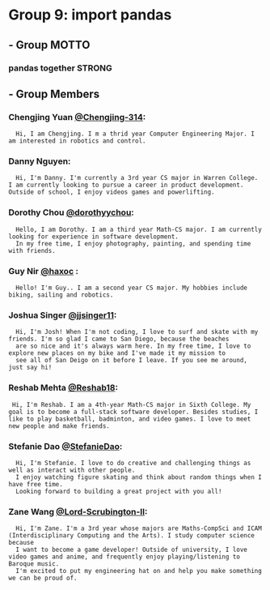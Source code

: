 # Group 9: import pandas

## - Group MOTTO

### pandas together **STRONG**

## - Group Members

###  Chengjing Yuan [@Chengjing-314](https://github.com/Chengjing-314): 
      Hi, I am Chengjing. I m a thrid year Computer Engineering Major. I am interested in robotics and control.
     
###  Danny Nguyen:
      Hi, I'm Danny. I'm currently a 3rd year CS major in Warren College. I am currently looking to pursue a career in product development. Outside of school, I enjoy videos games and powerlifting.

###  Dorothy Chou [@dorothyychou](https://github.com/dorothyychou):
      Hello, I am Dorothy. I am a third year Math-CS major. I am currently looking for experience in software development.
      In my free time, I enjoy photography, painting, and spending time with friends.

###  Guy Nir [@haxoc](https://github.com/haxoc) :
      Hello! I'm Guy.. I am a second year CS major. My hobbies include biking, sailing and robotics.

###  Joshua Singer [@jjsinger11](https://github.com/jjsinger11):
      Hi, I'm Josh! When I'm not coding, I love to surf and skate with my friends. I'm so glad I came to San Diego, because the beaches
      are so nice and it's always warm here. In my free time, I love to explore new places on my bike and I've made it my mission to
      see all of San Deigo on it before I leave. If you see me around, just say hi!

###  Reshab Mehta [@Reshab18](https://github.com/Reshab18):
     Hi, I'm Reshab. I am a 4th-year Math-CS major in Sixth College. My goal is to become a full-stack software developer. Besides studies, I like to play basketball, badminton, and video games. I love to meet new people and make friends. 

###  Stefanie Dao [@StefanieDao](https://github.com/StefanieDao):
      Hi, I'm Stefanie. I love to do creative and challenging things as well as interact with other people. 
      I enjoy watching figure skating and think about random things when I have free time. 
      Looking forward to building a great project with you all! 

###  Zane Wang [@Lord-Scrubington-II](https://github.com/Lord-Scrubington-II):
      Hi, I'm Zane. I'm a 3rd year whose majors are Maths-CompSci and ICAM (Interdisciplinary Computing and the Arts). I study computer science because   
      I want to become a game developer! Outside of university, I love video games and anime, and frequently enjoy playing/listening to Baroque music.    
      I'm excited to put my engineering hat on and help you make something we can be proud of.
